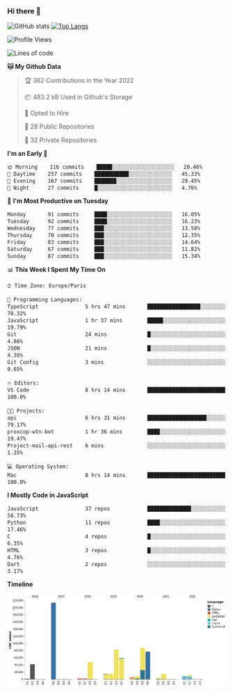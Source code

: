 ### Hi there 👋


![GitHub stats](https://github-readme-stats.vercel.app/api?username=eastkap&theme=dark&show_icons=true&count_private=true)
[![Top Langs](https://github-readme-stats.vercel.app/api/top-langs/?username=eastkap&layout=compact)](https://github.com/anuraghazra/github-readme-stats)



<!--START_SECTION:waka-->
![Profile Views](http://img.shields.io/badge/Profile%20Views-2-blue)

![Lines of code](https://img.shields.io/badge/From%20Hello%20World%20I%27ve%20Written-700386%20lines%20of%20code-blue)

**🐱 My Github Data** 

> 🏆 362 Contributions in the Year 2022
 > 
> 📦 483.2 kB Used in Github's Storage 
 > 
> 💼 Opted to Hire
 > 
> 📜 28 Public Repositories 
 > 
> 🔑 32 Private Repositories  
 > 
**I'm an Early 🐤** 

```text
🌞 Morning    116 commits    █████░░░░░░░░░░░░░░░░░░░░   20.46% 
🌆 Daytime    257 commits    ███████████░░░░░░░░░░░░░░   45.33% 
🌃 Evening    167 commits    ███████░░░░░░░░░░░░░░░░░░   29.45% 
🌙 Night      27 commits     █░░░░░░░░░░░░░░░░░░░░░░░░   4.76%

```
📅 **I'm Most Productive on Tuesday** 

```text
Monday       91 commits     ████░░░░░░░░░░░░░░░░░░░░░   16.05% 
Tuesday      92 commits     ████░░░░░░░░░░░░░░░░░░░░░   16.23% 
Wednesday    77 commits     ███░░░░░░░░░░░░░░░░░░░░░░   13.58% 
Thursday     70 commits     ███░░░░░░░░░░░░░░░░░░░░░░   12.35% 
Friday       83 commits     ███░░░░░░░░░░░░░░░░░░░░░░   14.64% 
Saturday     67 commits     ███░░░░░░░░░░░░░░░░░░░░░░   11.82% 
Sunday       87 commits     ███░░░░░░░░░░░░░░░░░░░░░░   15.34%

```


📊 **This Week I Spent My Time On** 

```text
⌚︎ Time Zone: Europe/Paris

💬 Programming Languages: 
TypeScript               5 hrs 47 mins       █████████████████░░░░░░░░   70.32% 
JavaScript               1 hr 37 mins        █████░░░░░░░░░░░░░░░░░░░░   19.79% 
Git                      24 mins             █░░░░░░░░░░░░░░░░░░░░░░░░   4.86% 
JSON                     21 mins             █░░░░░░░░░░░░░░░░░░░░░░░░   4.38% 
Git Config               3 mins              ░░░░░░░░░░░░░░░░░░░░░░░░░   0.65%

🔥 Editors: 
VS Code                  8 hrs 14 mins       █████████████████████████   100.0%

🐱‍💻 Projects: 
api                      6 hrs 31 mins       ███████████████████░░░░░░   79.17% 
proxcop-wtn-bot          1 hr 36 mins        ████░░░░░░░░░░░░░░░░░░░░░   19.47% 
Project-mail-api-rest    6 mins              ░░░░░░░░░░░░░░░░░░░░░░░░░   1.35%

💻 Operating System: 
Mac                      8 hrs 14 mins       █████████████████████████   100.0%

```

**I Mostly Code in JavaScript** 

```text
JavaScript               37 repos            ██████████████░░░░░░░░░░░   58.73% 
Python                   11 repos            ████░░░░░░░░░░░░░░░░░░░░░   17.46% 
C                        4 repos             █░░░░░░░░░░░░░░░░░░░░░░░░   6.35% 
HTML                     3 repos             █░░░░░░░░░░░░░░░░░░░░░░░░   4.76% 
Dart                     2 repos             ░░░░░░░░░░░░░░░░░░░░░░░░░   3.17%

```


**Timeline**

![Chart not found](https://raw.githubusercontent.com/Eastkap/Eastkap/main/charts/bar_graph.png) 


<!--END_SECTION:waka-->

<!--
**Eastkap/eastkap** is a ✨ _special_ ✨ repository because its `README.md` (this file) appears on your GitHub profile.

Here are some ideas to get you started:

- 🔭 I’m currently working on ...
- 🌱 I’m currently learning ...
- 👯 I’m looking to collaborate on ...
- 🤔 I’m looking for help with ...
- 💬 Ask me about ...
- 📫 How to reach me: ...
- 😄 Pronouns: ...
- ⚡ Fun fact: ...
-->
